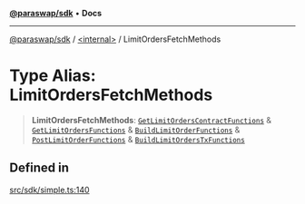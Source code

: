 [**@paraswap/sdk**](../../README.md) • **Docs**

***

[@paraswap/sdk](../../globals.md) / [\<internal\>](../README.md) / LimitOrdersFetchMethods

# Type Alias: LimitOrdersFetchMethods

> **LimitOrdersFetchMethods**: [`GetLimitOrdersContractFunctions`](../../type-aliases/GetLimitOrdersContractFunctions.md) & [`GetLimitOrdersFunctions`](../../type-aliases/GetLimitOrdersFunctions.md) & [`BuildLimitOrderFunctions`](../../type-aliases/BuildLimitOrderFunctions.md) & [`PostLimitOrderFunctions`](../../type-aliases/PostLimitOrderFunctions.md) & [`BuildLimitOrdersTxFunctions`](../../type-aliases/BuildLimitOrdersTxFunctions.md)

## Defined in

[src/sdk/simple.ts:140](https://github.com/paraswap/paraswap-sdk/blob/master/src/sdk/simple.ts#L140)
